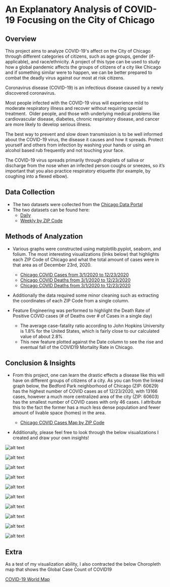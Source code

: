 # An Explanatory Analysis of COVID-19 Focusing on the City of Chicago

## Overview
This project aims to analyze COVID-19's affect on the City of Chicago through different categories of citizens, such as age groups, gender (if-applicable), and race/ethnicity.  A project of this type can be used to study how a global pandemic affects the groups of citizens of a city like Chicago and if something similar were to happen, we can be better prepared to combat the deadly virus against our most at risk citizens.

Coronavirus disease (COVID-19) is an infectious disease caused by a newly discovered coronavirus.

Most people infected with the COVID-19 virus will experience mild to moderate respiratory illness and recover without requiring special treatment.  Older people, and those with underlying medical problems like cardiovascular disease, diabetes, chronic respiratory disease, and cancer are more likely to develop serious illness.

The best way to prevent and slow down transmission is to be well informed about the COVID-19 virus, the disease it causes and how it spreads. Protect yourself and others from infection by washing your hands or using an alcohol based rub frequently and not touching your face.

The COVID-19 virus spreads primarily through droplets of saliva or discharge from the nose when an infected person coughs or sneezes, so it’s important that you also practice respiratory etiquette (for example, by coughing into a flexed elbow).

## Data Collection

* The two datasets were collected from the [Chicago Data Portal](https://data.cityofchicago.org/)
* The two datasets can be found here:
    * [Daily](https://data.cityofchicago.org/Health-Human-Services/Daily-Chicago-COVID-19-Cases-Deaths-and-Hospitaliz/kxzd-kd6a)
    * [Weekly by ZIP Code](https://data.cityofchicago.org/Health-Human-Services/COVID-19-Cases-Tests-and-Deaths-by-ZIP-Code/yhhz-zm2v/data)

## Methods of Analyzation

* Various graphs were constructed using matplotlib.pyplot, seaborn, and folium.  The most interesting visualizations (links below) that highlights each ZIP Code of Chicago and what the total amount of cases were in that area as of December 23rd, 2020.
   * [Chicago COVID Cases from 3/1/2020 to 12/23/2020](https://yiannimercer.github.io/COVID19_Chicago_Analysis/covid_cases.html)  
   * [Chicago COVID Deaths from 3/1/2020 to 12/23/2020](https://yiannimercer.github.io/COVID19_Chicago_Analysis/covid_deaths.html)  
   * [Chicago COVID Deaths from 3/1/2020 to 12/23/2020](https://yiannimercer.github.io/COVID19_Chicago_Analysis/covid_hospitalization.html)  
      
* Additionally the data required some minor cleaning such as extracting the coordinates of each ZIP Code from a single column.
* Feature Engineering was performed to highlight the Death Rate of Positive COVID cases (# of Deaths over # of Cases in a single day)
    * The average case-fatality ratio according to John Hopkins University is 1.8% for the United States, which is fairly close to our calculated value of about 2.8%
    * This new feature plotted against the Date column to see the rise and eventual fall of the COVID19 Mortality Rate in Chicago.

## Conclusion & Insights
* From this project, one can learn the drastic effects a disease like this will have on different groups of citizens of a city.  As you can from the linked graph below, the Bedford Park neighborhood of Chicago (ZIP: 60629) has the highest number of COVID cases as of 12/23/2020, with 13166 cases, however a much more centralized area of the city (ZIP: 60603) has the smallest number of COVID cases with only 46 cases.  I attribute this to the fact the former has a much less dense population and fewer amount of livable space (homes) in the area.
   *  [Chicago COVID Cases Map by ZIP Code](https://yiannimercer.github.io/COVID19_Chicago_Analysis/chicago_covid_map.html)

* Additionally, please feel free to look through the below visualizations I created and draw your own insights!

![alt text](https://github.com/yiannimercer/COVID19_Chicago_Analysis/blob/main/images/covid_cases_age.png)  

![alt text](https://github.com/yiannimercer/COVID19_Chicago_Analysis/blob/main/images/covid_cases_ethnicity.png)  

![alt text](https://github.com/yiannimercer/COVID19_Chicago_Analysis/blob/main/images/covid_cases_gender.png)  

![alt text](https://github.com/yiannimercer/COVID19_Chicago_Analysis/blob/main/images/covid_death_age.png)  

![alt text](https://github.com/yiannimercer/COVID19_Chicago_Analysis/blob/main/images/covid_death_ethnicity.png)  

![alt text](https://github.com/yiannimercer/COVID19_Chicago_Analysis/blob/main/images/covid_deaths_gender.png)  

![alt text](https://github.com/yiannimercer/COVID19_Chicago_Analysis/blob/main/images/covid_hospital_age.png)  

![alt text](https://github.com/yiannimercer/COVID19_Chicago_Analysis/blob/main/images/covid_hospital_age.png)  

![alt text](https://github.com/yiannimercer/COVID19_Chicago_Analysis/blob/main/images/covid_hospital_ethnicity.png)  

![alt text](https://github.com/yiannimercer/COVID19_Chicago_Analysis/blob/main/images/covid_hospital_gender.png)  


## Extra
As a test of my visualization ability, I also contracted the below Choropleth map that shows the Global Case Count of COVID19

[COVID-19 World Map](https://yiannimercer.github.io/COVID19_Chicago_Analysis/world_covid.html)
